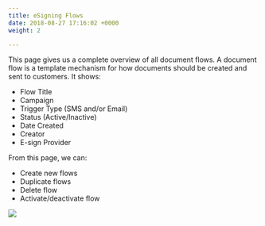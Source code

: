 ```yaml
---
title: eSigning Flows
date: 2018-08-27 17:16:02 +0000
weight: 2

---
```

This page gives us a complete overview of all document flows. A document flow is a template mechanism for how documents should be created and sent to customers. It shows:

* Flow Title
* Campaign
* Trigger Type (SMS and/or Email)
* Status (Active/Inactive)
* Date Created
* Creator
* E-sign Provider

From this page, we can:

* Create new flows
* Duplicate flows
* Delete flow
* Activate/deactivate flow

![](/uploads/esigning-flows.png)